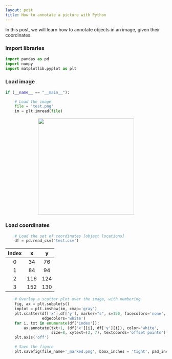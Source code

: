 ```yaml
---
layout: post
title: How to annotate a picture with Python
---
```


In this post, we will learn how to annotate objects in an image, given their coordinates.

### Import libraries

```python     
import pandas as pd
import numpy
import matplotlib.pyplot as plt
```  
###  Load image
```python  
if (__name__ == "__main__"):

    # Load the image
    file = 'test.png'
    im = plt.imread(file)
```
<!-- ![Spots on black background](assets/img/test_image.png "An example image"){:class="img-responsive"} -->

<p align="center">
  <img width="300" height="300" src="/art-in-science/images/test_image.png">
</p>

### Load coordinates
```python
    # Load the set of coordinates [object locations] 
    df = pd.read_csv('test.csv')
```

| Index |   x   |   y   |
| :---: | :---: | :---: |
|   0   |  34   |  76   |
|   1   |  84   |  94   |
|   2   |  116  |  124  |
|   3   |  152  |  130  |

```python
    # Overlay a scatter plot over the image, with numbering
    fig, ax = plt.subplots()
    implot = plt.imshow(im, cmap='gray')
    plt.scatter(df['x'],df['y'], marker="s", s=150, facecolors='none',
                edgecolors='white')
    for i, txt in enumerate(df['index']):
        ax.annotate(txt+1, (df['x'][i], df['y'][i]), color='white', 
                    size=8, xytext=(2, 7), textcoords='offset points')
    plt.axis('off')

    # Save the figure
    plt.savefig(file_name+'_marked.png', bbox_inches = 'tight', pad_inches = 0)
```
